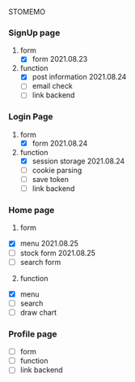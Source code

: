 STOMEMO

### SignUp page
1. form
   - [x] form 2021.08.23
2. function
   - [x] post information 2021.08.24
   - [ ] email check
   - [ ] link backend

### Login Page
1. form
   - [x] form 2021.08.24
2. function
   - [x] session storage 2021.08.24
   - [ ] cookie parsing
   - [ ] save token
   - [ ] link backend

### Home page
1. form
- [x] menu 2021.08.25
- [ ] stock form 2021.08.25
- [ ] search form 
2. function
- [x] menu
- [ ] search
- [ ] draw chart

### Profile page
- [ ] form
- [ ] function
- [ ] link backend
